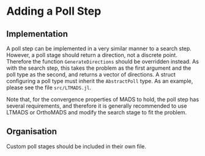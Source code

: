 # Adding a Poll Step

## Implementation 
A poll step can be implemented in a very similar manner to a search step. However, a poll stage should return a direction, not a discrete point. Therefore the function `GenerateDirections` should be overridden instead. As with the search step, this takes the problem as the first argument and the poll type as the second, and returns a vector of directions. A struct configuring a poll type must inherit the `AbstractPoll` type. As an example, please see the file `src/LTMADS.jl`.

Note that, for the convergence properties of MADS to hold, the poll step has several requirements, and therefore it is generally recommended to use LTMADS or OrthoMADS and modify the search stage to fit the problem.

## Organisation
Custom poll stages should be included in their own file.
